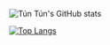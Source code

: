 ![Tún Tún's GitHub stats](https://github-readme-stats.vercel.app/api?username=vantuan0128&show_icons=true&theme=blueberry)

[![Top Langs](https://github-readme-stats.vercel.app/api/top-langs/?username=vantuan0128&layout=pie&theme=blueberry&layout=compact)](https://github.com/vantuan0128/github-readme-stats)


<!--
**vantuan0128/vantuan0128** is a ✨ _special_ ✨ repository because its `README.md` (this file) appears on your GitHub profile.

Here are some ideas to get you started:

- 🔭 I’m currently working on ...
- 🌱 I’m currently learning ...
- 👯 I’m looking to collaborate on ...
- 🤔 I’m looking for help with ...
- 💬 Ask me about ...
- 📫 How to reach me: ...
- 😄 Pronouns: ...
- ⚡ Fun fact: ...
-->
